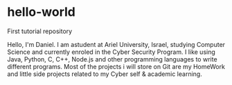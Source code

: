 # hello-world
First tutorial repository

Hello, I'm Daniel.
I am astudent at Ariel University, Israel, studying Computer Science and currently enroled in the Cyber Security Program.
I like using Java, Python, C, C++, Node.js and other programming languages to write different programs.
Most of the projects i will store on Git are my HomeWork and little side projects related to my Cyber self & academic
learning.

